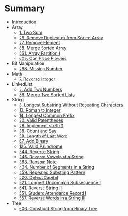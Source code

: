 # Summary

* [Introduction](README.md)
* Array
  * [1. Two Sum](/problems/1.two-sum.md)
  * [26. Remove Duplicates from Sorted Array](/problems/26.remove-duplicates-from-sorted-array.md)
  * [27. Remove Element](/problems/27.remove-element.md)
  * [88. Merge Sorted Array](/problems/88.merge-sorted-array.md)
  * [561. Array Partition I](/problems/561.array-partition-I.md)
  * [605. Can Place Flowers](/problems/605.can-place-flowers.md)
* Bit Manipulation
  * [268. Missing Number](/problems/268.missing-number.md)
* Math
  * [7. Reverse Integer](/problems/7.reverse-integer.md)
* LinkedList
  * [2. Add Two Numbers](/problems/2.add-two-numbers.md)
  * [88. Merge Two Sorted Lists](/problems/88.merge-sorted-array.md)
* String
  * [3. Longest Substring Without Repeating Characters](/problems/3.longest-substring-without-repeating-characters.md)
  * [13. Roman to Integer](/problems/13.roman-to-integer.md)
  * [14. Longest Common Prefix](/problems/14.longest-common-prefix.md)
  * [20. Valid Parentheses](/problems/20.valid-parentheses.md)
  * [28. Implement strStr\(\)](/problems/28.implement-strstr.md)
  * [38. Count and Say](/problems/38.count-and-say.md)
  * [58. Length of Last Word](/problems/58.length-of-last-word.md)
  * [67. Add Binary](/problems/67.add-binary.md)
  * [125. Valid Palindrome](/problems/125.valid-palindrome.md)
  * [344. Reverse String](/problems/344.reverse-string.md)
  * [345. Reverse Vowels of a String](/problems/345.reverse-vowels-of-a-string.md)
  * [383. Ransom Note](/problems/383.ransom-note.md)
  * [434. Number of Segments in a String](/problems/434.number-of-segments-in-a-string.md)
  * [459. Repeated Substring Pattern](/problems/459.repeated-substring-pattern.md)
  * [520. Detect Capital](/problems/520.detect-capital.md)
  * [521. Longest Uncommon Subsequence I](/problems/521.longest-uncommon-subsequence-I.md)
  * [541. Reverse String II](/problems/541.reverse-string-II.md)
  * [551. Student Attendance Record I](/problems/551.student-attendance-record-I.md)
  * [557. Reverse Words in a String III](/problems/557.reverse-words-in-a-string-III.md)
* Tree
  * [606. Construct String from Binary Tree](/problems/606.construct-string-from-binary-tree.md)



